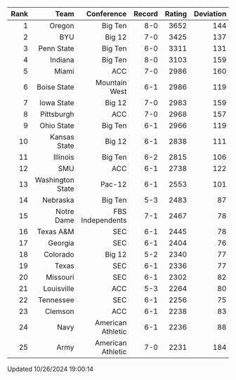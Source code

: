 | Rank  | Team                 | Conference           | Record   | Rating | Deviation |
| ---:  | ---:                 | ---:                 | ---:     | ---:   | ---:      |
| 1     | Oregon               | Big Ten              | 8-0      | 3652   | 144       |
| 2     | BYU                  | Big 12               | 7-0      | 3425   | 137       |
| 3     | Penn State           | Big Ten              | 6-0      | 3311   | 131       |
| 4     | Indiana              | Big Ten              | 8-0      | 3103   | 159       |
| 5     | Miami                | ACC                  | 7-0      | 2986   | 160       |
| 6     | Boise State          | Mountain West        | 6-1      | 2986   | 119       |
| 7     | Iowa State           | Big 12               | 7-0      | 2983   | 159       |
| 8     | Pittsburgh           | ACC                  | 7-0      | 2968   | 157       |
| 9     | Ohio State           | Big Ten              | 6-1      | 2966   | 119       |
| 10    | Kansas State         | Big 12               | 6-1      | 2838   | 111       |
| 11    | Illinois             | Big Ten              | 6-2      | 2815   | 106       |
| 12    | SMU                  | ACC                  | 6-1      | 2738   | 122       |
| 13    | Washington State     | Pac-12               | 6-1      | 2553   | 101       |
| 14    | Nebraska             | Big Ten              | 5-3      | 2483   | 87        |
| 15    | Notre Dame           | FBS Independents     | 7-1      | 2467   | 78        |
| 16    | Texas A&M            | SEC                  | 6-1      | 2445   | 78        |
| 17    | Georgia              | SEC                  | 6-1      | 2404   | 76        |
| 18    | Colorado             | Big 12               | 5-2      | 2340   | 77        |
| 19    | Texas                | SEC                  | 6-1      | 2336   | 77        |
| 20    | Missouri             | SEC                  | 6-1      | 2302   | 82        |
| 21    | Louisville           | ACC                  | 5-3      | 2264   | 80        |
| 22    | Tennessee            | SEC                  | 6-1      | 2256   | 75        |
| 23    | Clemson              | ACC                  | 6-1      | 2238   | 83        |
| 24    | Navy                 | American Athletic    | 6-1      | 2236   | 88        |
| 25    | Army                 | American Athletic    | 7-0      | 2231   | 184       |

Updated 10/26/2024 19:00:14
